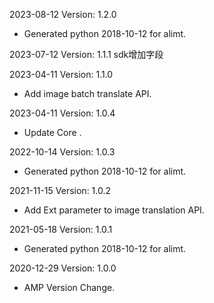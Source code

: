 2023-08-12 Version: 1.2.0
- Generated python 2018-10-12 for alimt.

2023-07-12 Version: 1.1.1
sdk增加字段

2023-04-11 Version: 1.1.0
- Add image batch translate API.

2023-04-11 Version: 1.0.4
- Update Core .

2022-10-14 Version: 1.0.3
- Generated python 2018-10-12 for alimt.

2021-11-15 Version: 1.0.2
- Add Ext parameter to image translation API.

2021-05-18 Version: 1.0.1
- Generated python 2018-10-12 for alimt.

2020-12-29 Version: 1.0.0
- AMP Version Change.


